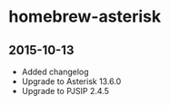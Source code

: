 # homebrew-asterisk

## 2015-10-13

 * Added changelog
 * Upgrade to Asterisk 13.6.0
 * Upgrade to PJSIP 2.4.5
